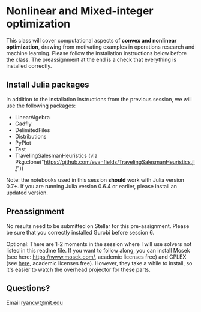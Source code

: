 # Nonlinear and Mixed-integer optimization

This class will cover computational aspects of **convex and nonlinear optimization**, drawing from motivating examples in operations research and machine learning. Please follow the installation instructions below before the class. The preassignment at the end is a check that everything is installed correctly.

## Install Julia packages

In addition to the installation instructions from the previous session, we will use the following packages:
- LinearAlgebra
- Gadfly
- DelimitedFiles
- Distributions
- PyPlot
- Test
- TravelingSalesmanHeuristics (via Pkg.clone("https://github.com/evanfields/TravelingSalesmanHeuristics.jl/"))

Note: the notebooks used in this session **should** work with Julia version 0.7+.
If you are running Julia version 0.6.4 or earlier, please install an updated version.

## Preassignment
No results need to be submitted on Stellar for this pre-assignment. Please be sure that you correctly installed Gurobi before session 6.

Optional: There are 1-2 moments in the session where I will use solvers not listed in this readme file. If you want to follow along, you can install Mosek (see here: https://www.mosek.com/, academic licenses free) and CPLEX (see [here](https://ibm.onthehub.com/WebStore/OfferingDetails.aspx?o=733c3d21-0ce1-e711-80fa-000d3af41938&pmv=00000000-0000-0000-0000-000000000000), academic licenses free). However, they take a while to install, so it's easier to watch the overhead projector for these parts. 


## Questions?
Email ryancw@mit.edu
